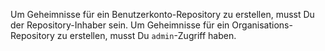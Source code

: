 Um Geheimnisse für ein Benutzerkonto-Repository zu erstellen, musst Du der Repository-Inhaber sein. Um Geheimnisse für ein Organisations-Repository zu erstellen, musst Du `admin`-Zugriff haben.
